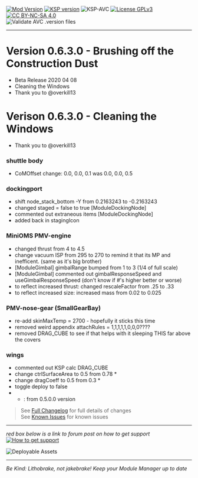 <!-- ReleaseLayout.md v1.1.4.0
Pteron (PMV)
created: 11 Aug 2018
updated: 01 Feb 2020 -->

[![Mod Version][shield:mod:static]][MOD:forum] 
[![KSP version][shield:ksp:static]][KSP:website] ![KSP-AVC][shield:kspavc] [![License GPLv3][shield:license]][LINK:license] [![CC BY-NC-SA 4.0][LOGO:ccbyncsa4]][LINK:license]  
![Validate AVC .version files][shield:avcvalid]  
***  

# Version 0.6.3.0 - Brushing off the Construction Dust  
- Beta Release 2020 04 08
- Cleaning the Windows
- Thank you to @overkill13
# Verison 0.6.3.0 - Cleaning the Windows
- Thank you to @overkill13
### shuttle body
- CoMOffset change: 0.0, 0.0, 0.1 was 0.0, 0.0, 0.5
### dockingport
- shift node_stack_bottom -Y from 0.2163243 to -0.2163243
- changed staged = false to true [ModuleDockingNode]
- commented out extraneous items [ModuleDockingNode]
- added back in stagingIcon
### MiniOMS PMV-engine
- changed thrust from 4 to 4.5
- change vacuum ISP from 295 to 270 to remind it that its MP and inefficent. (same as it's big brother)
- [ModuleGimbal] gimbalRange bumped from 1 to 3 (1/4 of full scale)
- [ModuleGimbal] commented out gimbalResponseSpeed and useGimbalResponseSpeed (don't know if #'s higher better or worse)
- to reflect increased thrust: changed rescaleFactor from .25 to .33
- to reflect increased size: increased mass from 0.02 to 0.025
### PMV-nose-gear (SmallGearBay)
- re-add skinMaxTemp = 2700 - hopefully it sticks this time
- removed weird appendix attachRules = 1,1,1,1,1,0,0,0????
- removed DRAG_CUBE to see if that helps with it sleeping THIS far above the covers
### wings
- commented out KSP calc DRAG_CUBE
- change ctrlSurfaceArea to 0.5  from 0.78 *
- change dragCoeff to 0.5 from 0.3 *
- toggle deploy to false
- * : from 0.5.0.0 version
> See [Full Changelog][MOD:changelog] for full details of changes  
> See [Known Issues][MOD:issues] for known issues   
***  
*red box below is a link to forum post on how to get support*  
[![How to get support][image:get-support]][thread:getsupport]

![][HERO:0]  
***
*Be Kind: Lithobrake, not jakebrake! Keep your Module Manager up to date*

[MOD:license]:      https://github.com/zer0Kerbal/Pteron/blob/master/License.md
[MOD:issues]:       https://github.com/zer0Kerbal/Pteron/issues  
[MOD:known]:        https://github.com/zer0Kerbal/Pteron/wiki/Known-Issues  
[MOD:forum]:        https://forum.kerbalspaceprogram.com/index.php?/topic/64520-*  
[MOD:changelog]:    https://raw.githubusercontent.com/zer0Kerbal/Pteron/master/Changelog.cfg
[KSP:website]:      http://kerbalspaceprogram.com/

<!-- static -->
[shield:mod:static]: https://img.shields.io/badge/Pteron%20version-0.6.3.0-orange.svg?style=plastic
[shield:code:static]:https://img.shields.io/badge/CODE-%3C.NET%203.5%3E%20%3CUnity%202017.1.3p1%3E%20%3CC%23%3E-blue?style=plastic
[shield:ksp:static]: https://img.shields.io/badge/KSP%20version-1.7.3-3Cf.svg?style=plastic

[shield:mod:latest]: https://img.shields.io/github/v/release/zer0Kerbal/Pteron?include_prereleases?style=plastic
[shield:mod]: https://img.shields.io/endpoint?url=https://raw.githubusercontent.com/zer0Kerbal/Pteron/master/json/mod.json
[shield:ksp]: https://img.shields.io/endpoint?url=https://raw.githubusercontent.com/zer0Kerbal/Pteron/master/json/ksp.json
[shield:license]: https://img.shields.io/endpoint?url=https://raw.githubusercontent.com/zer0Kerbal/Pteron/master/json/license.json
[shield:code]: https://img.shields.io/endpoint?url=https://raw.githubusercontent.com/zer0Kerbal/Pteron/master/json/code.json  
[shield:kspavc]:     https://img.shields.io/badge/KSP-AVC--supported-brightgreen.svg?style=plastic
[shield:avcvalid]:    https://github.com/zer0Kerbal/Pteron/workflows/Validate%20AVC%20.version%20files/badge.svg  
  
[image:get-support]:    https://i.postimg.cc/vHP6zmrw/image.png

[LINK:license]: https://creativecommons.org/licenses/by-nc-sa/4.0/ "CC BY-NC-SA 4.0"  
[thread:getsupport]: https://forum.kerbalspaceprogram.com/index.php?/topic/83212-*

<!--- license logo urls -->
[LOGO:ccbyncsa4]: https://licensebuttons.net/i/l/by-nc-sa/transparent/33/66/99/76x22.png "CC BY-NC-SA 4.0"

[LINK:zer0Kerbal]:     https://forum.kerbalspaceprogram.com/index.php?/profile/190933-zer0kerbal/ "zer0Kerbal"
<!--- release graphic(s) -->
[HERO:0]: https:// "Deployable Assets"

<!--
GPLv2
zer0Kerbal
-->